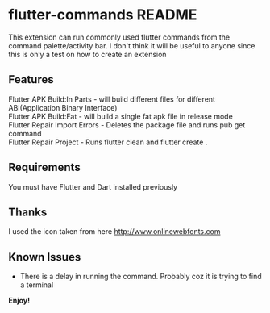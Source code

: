 # flutter-commands README

This extension can run commonly used flutter commands from the command palette/activity bar. I don't think it will be useful to anyone since this is only a test on how to create an extension

## Features

Flutter APK Build:In Parts - will build different files for different ABI(Application Binary Interface)  
Flutter APK Build:Fat - will build a single fat apk file in release mode  
Flutter Repair Import Errors - Deletes the package file and runs pub get command  
Flutter Repair Project - Runs flutter clean and flutter create .  

## Requirements

You must have Flutter and Dart installed previously

## Thanks

I used the icon taken from here http://www.onlinewebfonts.com


## Known Issues

- There is a delay in running the command. Probably coz it is trying to find a terminal


**Enjoy!**
